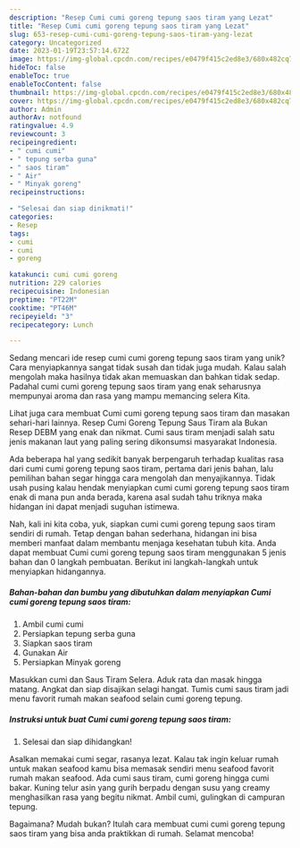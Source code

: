 ```yaml
---
description: "Resep Cumi cumi goreng tepung saos tiram yang Lezat"
title: "Resep Cumi cumi goreng tepung saos tiram yang Lezat"
slug: 653-resep-cumi-cumi-goreng-tepung-saos-tiram-yang-lezat
category: Uncategorized
date: 2023-01-19T23:57:14.672Z
image: https://img-global.cpcdn.com/recipes/e0479f415c2ed8e3/680x482cq70/cumi-cumi-goreng-tepung-saos-tiram-foto-resep-utama.jpg
hideToc: false
enableToc: true
enableTocContent: false
thumbnail: https://img-global.cpcdn.com/recipes/e0479f415c2ed8e3/680x482cq70/cumi-cumi-goreng-tepung-saos-tiram-foto-resep-utama.jpg
cover: https://img-global.cpcdn.com/recipes/e0479f415c2ed8e3/680x482cq70/cumi-cumi-goreng-tepung-saos-tiram-foto-resep-utama.jpg
author: Admin
authorAv: notfound
ratingvalue: 4.9
reviewcount: 3
recipeingredient:
- " cumi cumi"
- " tepung serba guna"
- " saos tiram"
- " Air"
- " Minyak goreng"
recipeinstructions:

- "Selesai dan siap dinikmati!"
categories:
- Resep
tags:
- cumi
- cumi
- goreng

katakunci: cumi cumi goreng 
nutrition: 229 calories
recipecuisine: Indonesian
preptime: "PT22M"
cooktime: "PT46M"
recipeyield: "3"
recipecategory: Lunch

---
```





Sedang mencari ide resep cumi cumi goreng tepung saos tiram yang unik? Cara menyiapkannya sangat tidak susah dan tidak juga mudah. Kalau salah mengolah maka hasilnya tidak akan memuaskan dan bahkan tidak sedap. Padahal cumi cumi goreng tepung saos tiram yang enak seharusnya mempunyai aroma dan rasa yang mampu memancing selera Kita.





Lihat juga cara membuat Cumi cumi goreng tepung saos tiram dan masakan sehari-hari lainnya. Resep Cumi Goreng Tepung Saus Tiram ala Bukan Resep DEBM yang enak dan nikmat. Cumi saus tiram menjadi salah satu jenis makanan laut yang paling sering dikonsumsi masyarakat Indonesia.

Ada beberapa hal yang sedikit banyak berpengaruh terhadap kualitas rasa dari cumi cumi goreng tepung saos tiram, pertama dari jenis bahan, lalu pemilihan bahan segar hingga cara mengolah dan menyajikannya. Tidak usah pusing kalau hendak menyiapkan cumi cumi goreng tepung saos tiram enak di mana pun anda berada, karena asal sudah tahu triknya maka hidangan ini dapat menjadi suguhan istimewa.






Nah, kali ini kita coba, yuk, siapkan cumi cumi goreng tepung saos tiram sendiri di rumah. Tetap dengan bahan sederhana, hidangan ini bisa memberi manfaat dalam membantu menjaga kesehatan tubuh kita. Anda dapat membuat Cumi cumi goreng tepung saos tiram menggunakan 5 jenis bahan dan 0 langkah pembuatan. Berikut ini langkah-langkah untuk menyiapkan hidangannya.

<!--inarticleads1-->

##### Bahan-bahan dan bumbu yang dibutuhkan dalam menyiapkan Cumi cumi goreng tepung saos tiram:

1. Ambil  cumi cumi
1. Persiapkan  tepung serba guna
1. Siapkan  saos tiram
1. Gunakan  Air
1. Persiapkan  Minyak goreng


Masukkan cumi dan Saus Tiram Selera. Aduk rata dan masak hingga matang. Angkat dan siap disajikan selagi hangat. Tumis cumi saus tiram jadi menu favorit rumah makan seafood selain cumi goreng tepung. 

<!--inarticleads2-->

##### Instruksi untuk buat Cumi cumi goreng tepung saos tiram:


1. Selesai dan siap dihidangkan!

Asalkan memakai cumi segar, rasanya lezat. Kalau tak ingin keluar rumah untuk makan seafood kamu bisa memasak sendiri menu seafood favorit rumah makan seafood. Ada cumi saus tiram, cumi goreng hingga cumi bakar. Kuning telur asin yang gurih berpadu dengan susu yang creamy menghasilkan rasa yang begitu nikmat. Ambil cumi, gulingkan di campuran tepung. 

Bagaimana? Mudah bukan? Itulah cara membuat cumi cumi goreng tepung saos tiram yang bisa anda praktikkan di rumah. Selamat mencoba!
